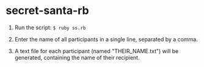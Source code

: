 # secret-santa-rb

1. Run the script: `$ ruby ss.rb`
    
2. Enter the name of all participants in a single line, separated by a comma.

3. A text file for each participant (named "THEIR_NAME.txt") will be generated, containing the name of their recipient.
